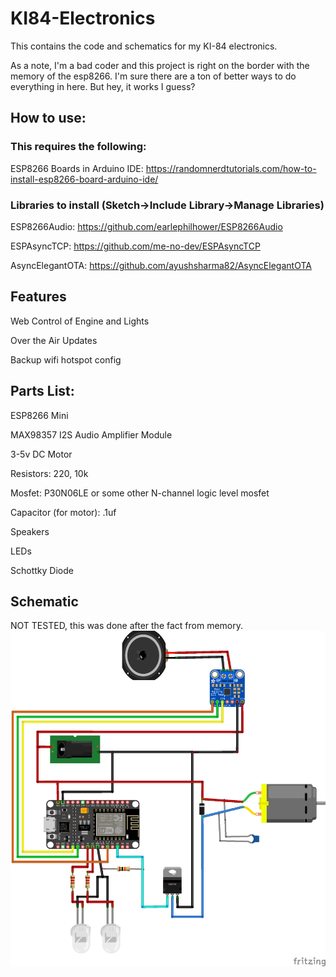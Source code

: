 # KI84-Electronics
This contains the code and schematics for my KI-84 electronics.

As a note, I'm a bad coder and this project is right on the border with the memory of the esp8266.  I'm sure there are a ton of better ways to do everything in here.  But hey, it works I guess?

## How to use:

### This requires the following:

ESP8266 Boards in Arduino IDE: https://randomnerdtutorials.com/how-to-install-esp8266-board-arduino-ide/


### Libraries to install (Sketch->Include Library->Manage Libraries)

ESP8266Audio: https://github.com/earlephilhower/ESP8266Audio

ESPAsyncTCP: https://github.com/me-no-dev/ESPAsyncTCP

AsyncElegantOTA: https://github.com/ayushsharma82/AsyncElegantOTA



## Features

Web Control of Engine and Lights

Over the Air Updates

Backup wifi hotspot config

## Parts List:
ESP8266 Mini

MAX98357 I2S Audio Amplifier Module

3-5v DC Motor

Resistors: 220, 10k

Mosfet: P30N06LE or some other N-channel logic level mosfet

Capacitor (for motor): .1uf

Speakers

LEDs

Schottky Diode

## Schematic
NOT TESTED, this was done after the fact from memory.
![Schematic](https://github.com/martinmakesit/KI84-Electronics/blob/main/ki84_bb.png "Schematic")

